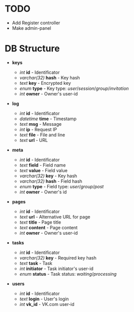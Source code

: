 # TODO

+ Add Register controller
+ Make admin-panel

# DB Structure

+ **keys**
  + *int* **id** - Identificator
  + *varchar(32)* **hash** - Key hash
  + *text* **key** - Encrypted key
  + *enum* **type** - Key type: *user*/*session*/*group*/*invitation*
  + *int* **owner** - Owner's user-id

+ **log**
  + *int* **id** - Identificator
  + *datetime* **time** - Timestamp
  + *text* **msg** - Message
  + *int* **ip** - Request IP
  + *text* **file** - File and line
  + *text* **url** - URL

+ **meta**
  + *int* **id** - Identificator
  + *text* **field** - Field name
  + *text* **value** - Field value
  + *varchar(32)* **key** - Key hash
  + *varchar(32)* **hash** - Field hash
  + *enum* **type** - Field type: *user*/*group*/*post*
  + *int* **owner** - Owner's id

+ **pages**
  + *int* **id** - Identificator
  + *text* **url** - Alternative URL for page
  + *text* **title** - Page title
  + *text* **content** - Page content
  + *int* **owner** - Owner's user-id

+ **tasks**
  + *int* **id** - Identificator
  + *varchar(32)* **key** - Required key hash
  + *text* **task** - Task
  + *int* **initiator** - Task initiator's user-id
  + *enum* **status** - Task status: *waiting*/*processing*

+ **users**
  + *int* **id** - Identificator
  + *text* **login** - User's login
  + *int* **vk_id** - VK.com user-id
